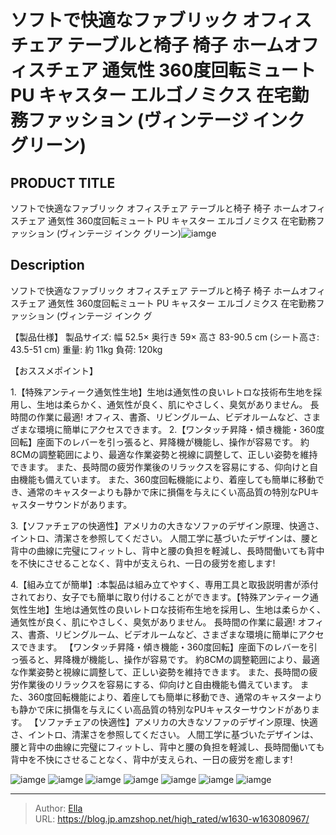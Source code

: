 # ソフトで快適なファブリック オフィスチェア テーブルと椅子 椅子 ホームオフィスチェア 通気性 360度回転ミュート PU キャスター エルゴノミクス 在宅勤務ファッション (ヴィンテージ インク グリーン)


## PRODUCT TITLE 

ソフトで快適なファブリック オフィスチェア テーブルと椅子 椅子 ホームオフィスチェア 通気性 360度回転ミュート PU キャスター エルゴノミクス 在宅勤務ファッション (ヴィンテージ インク グリーン)![iamge](https://b2bfiles1.gigab2b.cn/image/wkseller/19629/20230317_99b8834a4f466d5742be9abbec1b727f.JPG)

## Description

ソフトで快適なファブリック オフィスチェア テーブルと椅子 椅子 ホームオフィスチェア 通気性 360度回転ミュート PU キャスター エルゴノミクス 在宅勤務ファッション (ヴィンテージ インク グ

【製品仕様】 製品サイズ: 幅 52.5× 奥行き 59× 高さ 83-90.5 cm (シート高さ: 43.5-51 cm) 重量: 約 11kg 負荷: 120kg

【おススメポイント】 

1.【特殊アンティーク通気性生地】生地は通気性の良いレトロな技術布生地を採用し、生地は柔らかく、通気性が良く、肌にやさしく、臭気がありません。 長時間の作業に最適! オフィス、書斎、リビングルーム、ビデオルームなど、さまざまな環境に簡単にアクセスできます。
2.【ワンタッチ昇降・傾き機能・360度回転】座面下のレバーを引っ張ると、昇降機が機能し、操作が容易です。 約8CMの調整範囲により、最適な作業姿勢と視線に調整して、正しい姿勢を維持できます。 また、長時間の疲労作業後のリラックスを容易にする、仰向けと自由機能も備えています。 また、360度回転機能により、着座しても簡単に移動でき、通常のキャスターよりも静かで床に損傷を与えにくい高品質の特別なPUキャスターサウンドがあります。

3.【ソファチェアの快適性】アメリカの大きなソファのデザイン原理、快適さ、イントロ、清潔さを参照してください。 人間工学に基づいたデザインは、腰と背中の曲線に完璧にフィットし、背中と腰の負担を軽減し、長時間働いても背中を不快にさせることなく、背中が支えられ、一日の疲労を癒します!

4.【組み立てが簡単】:本製品は組み立てやすく、専用工具と取扱説明書が添付されており、女子でも簡単に取り付けることができます。【特殊アンティーク通気性生地】生地は通気性の良いレトロな技術布生地を採用し、生地は柔らかく、通気性が良く、肌にやさしく、臭気がありません。 長時間の作業に最適! オフィス、書斎、リビングルーム、ビデオルームなど、さまざまな環境に簡単にアクセスできます。
【ワンタッチ昇降・傾き機能・360度回転】座面下のレバーを引っ張ると、昇降機が機能し、操作が容易です。 約8CMの調整範囲により、最適な作業姿勢と視線に調整して、正しい姿勢を維持できます。 また、長時間の疲労作業後のリラックスを容易にする、仰向けと自由機能も備えています。 また、360度回転機能により、着座しても簡単に移動でき、通常のキャスターよりも静かで床に損傷を与えにくい高品質の特別なPUキャスターサウンドがあります。
【ソファチェアの快適性】アメリカの大きなソファのデザイン原理、快適さ、イントロ、清潔さを参照してください。 人間工学に基づいたデザインは、腰と背中の曲線に完璧にフィットし、背中と腰の負担を軽減し、長時間働いても背中を不快にさせることなく、背中が支えられ、一日の疲労を癒します!







![iamge](https://b2bfiles1.gigab2b.cn/image/wkseller/19629/20230328_d366eb7792299838063989e38da592e6.jpg)
![iamge](https://b2bfiles1.gigab2b.cn/image/wkseller/19629/20230317_9ec5b81d853913e0710dd3dc9c3d10f2.JPG)
![iamge](https://b2bfiles1.gigab2b.cn/image/wkseller/19629/20230317_71e35be79e81c2167af245e684650d2d.JPG)
![iamge](https://b2bfiles1.gigab2b.cn/image/wkseller/19629/20230317_df01cd2660fa83bac137eebdf07d03ab.JPG)
![iamge](https://b2bfiles1.gigab2b.cn/image/wkseller/19629/20230317_cc06a513a06edca212df07c886afc846.JPG)
![iamge](https://b2bfiles1.gigab2b.cn/image/wkseller/19629/20230317_c47a4c6c7ed35de046cb6546b88726bd.JPG)
![iamge](https://b2bfiles1.gigab2b.cn/image/wkseller/19629/20230317_904d049a38502558420a7a7abc53ced5.JPG)


---

> Author: [Ella](https://blog.jp.amzshop.net/)  
> URL: https://blog.jp.amzshop.net/high_rated/w1630-w163080967/  

